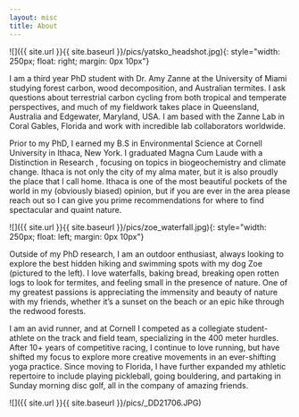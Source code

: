 ```yaml
---
layout: misc
title: About
---
```

![]({{ site.url }}{{ site.baseurl }}/pics/yatsko_headshot.jpg){: style="width: 250px; float: right; margin: 0px 10px"}

I am a third year PhD student with Dr. Amy Zanne at the University of Miami studying forest carbon, wood decomposition, and Australian termites. I ask questions about terrestrial carbon cycling from both tropical and temperate perspectives, and much of my fieldwork takes place in Queensland, Australia and Edgewater, Maryland, USA. I am based with the Zanne Lab in Coral Gables, Florida and work with incredible lab collaborators worldwide. 

Prior to my PhD, I earned my B.S in Environmental Science at Cornell University in Ithaca, New York. I graduated Magna Cum Laude with a Distinction in Research , focusing on topics in biogeochemistry and climate change. Ithaca is not only the city of my alma mater, but it is also proudly the place that I call home. Ithaca is one of the most beautiful pockets of the world in my (obviously biased) opinion, but if you are ever in the area please reach out so I can give you prime recommendations for where to find spectacular and quaint nature. 

![]({{ site.url }}{{ site.baseurl }}/pics/zoe_waterfall.jpg){: style="width: 250px; float: left; margin: 0px 10px"}

Outside of my PhD research, I am an outdoor enthusiast, always looking to explore the best hidden hiking and swimming spots with my dog Zoe (pictured to the left). I love waterfalls, baking bread, breaking open rotten logs to look for termites, and feeling small in the presence of nature. One of my greatest passions is appreciating the immensity and beauty of nature with my friends, whether it’s a sunset on the beach or an epic hike through the redwood forests. 

I am an avid runner, and at Cornell I competed as a collegiate student-athlete on the track and field team, specializing in the 400 meter hurdles. After 10+ years of competitive racing, I continue to love running, but have shifted my focus to explore more creative movements in an ever-shifting yoga practice. Since moving to Florida, I have further expanded my athletic repertoire to include playing pickleball, going bouldering, and partaking in Sunday morning disc golf, all in the company of amazing friends.

![]({{ site.url }}{{ site.baseurl }}/pics/_DD21706.JPG)
